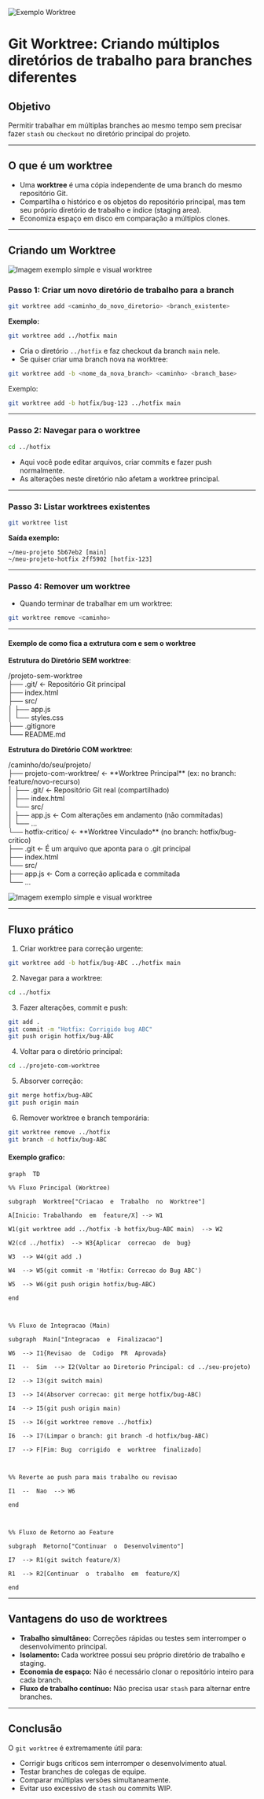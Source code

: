 ![Exemplo Worktree](../img/git-worktree-banner.png)
# Git Worktree: Criando múltiplos diretórios de trabalho para branches diferentes

## Objetivo
Permitir trabalhar em múltiplas branches ao mesmo tempo sem precisar fazer `stash` ou `checkout` no diretório principal do projeto.

---

## O que é um worktree
- Uma **worktree** é uma cópia independente de uma branch do mesmo repositório Git.
- Compartilha o histórico e os objetos do repositório principal, mas tem seu próprio diretório de trabalho e índice (staging area).
- Economiza espaço em disco em comparação a múltiplos clones.

---

## Criando um Worktree

![Imagem exemplo simple e visual worktree](../img/git-worktree-1.png)

### Passo 1: Criar um novo diretório de trabalho para a branch
```sh
git worktree add <caminho_do_novo_diretorio> <branch_existente>
````

**Exemplo:**

```sh
git worktree add ../hotfix main
```

* Cria o diretório `../hotfix` e faz checkout da branch `main` nele.
* Se quiser criar uma branch nova na worktree:

```sh
git worktree add -b <nome_da_nova_branch> <caminho> <branch_base>
```

Exemplo:

```sh
git worktree add -b hotfix/bug-123 ../hotfix main
```

---

### Passo 2: Navegar para o worktree

```sh
cd ../hotfix
```

* Aqui você pode editar arquivos, criar commits e fazer push normalmente.
* As alterações neste diretório não afetam a worktree principal.

---

### Passo 3: Listar worktrees existentes

```sh
git worktree list
```

**Saída exemplo:**

```
~/meu-projeto 5b67eb2 [main]
~/meu-projeto-hotfix 2ff5902 [hotfix-123]
```

---

### Passo 4: Remover um worktree

* Quando terminar de trabalhar em um worktree:

```sh
git worktree remove <caminho>
```
---
#### Exemplo de como fica a extrutura com e sem o worktree

**Estrutura do Diretório SEM worktree**:

/projeto-sem-worktree  
├── .git/               \<- Repositório Git principal  
├── index.html  
├── src/  
│   ├── app.js  
│   └── styles.css  
├── .gitignore  
└── README.md

**Estrutura do Diretório COM worktree**:

/caminho/do/seu/projeto/  
├── projeto-com-worktree/       \<- \*\*Worktree Principal\*\* (ex: no branch: feature/novo-recurso)  
│   ├── .git/                   \<- Repositório Git real (compartilhado)  
│   ├── index.html  
│   └── src/  
│       ├── app.js              \<- Com alterações em andamento (não commitadas)  
│       └── ...  
└── hotfix-critico/             \<- \*\*Worktree Vinculado\*\* (no branch: hotfix/bug-critico)  
    ├── .git                    \<- É um arquivo que aponta para o .git principal  
    ├── index.html  
    └── src/  
        ├── app.js              \<- Com a correção aplicada e commitada  
        └── ...

![Imagem exemplo simple e visual worktree](../img/git-worktree-2.png)

---

## Fluxo prático

1. Criar worktree para correção urgente:

```sh
git worktree add -b hotfix/bug-ABC ../hotfix main
```

2. Navegar para a worktree:

```sh
cd ../hotfix
```

3. Fazer alterações, commit e push:

```sh
git add .
git commit -m "Hotfix: Corrigido bug ABC"
git push origin hotfix/bug-ABC
```

4. Voltar para o diretório principal:

```sh
cd ../projeto-com-worktree
```

5. Absorver correção:

```sh
git merge hotfix/bug-ABC
git push origin main
```

6. Remover worktree e branch temporária:

```sh
git worktree remove ../hotfix
git branch -d hotfix/bug-ABC
```

#### Exemplo grafico:
```mermaid
graph  TD

%% Fluxo Principal (Worktree)

subgraph  Worktree["Criacao  e  Trabalho  no  Worktree"]

A[Inicio: Trabalhando  em  feature/X] --> W1

W1(git worktree add ../hotfix -b hotfix/bug-ABC main)  --> W2

W2(cd ../hotfix)  --> W3{Aplicar  correcao  de  bug}

W3  --> W4(git add .)

W4  --> W5(git commit -m 'Hotfix: Correcao do Bug ABC')

W5  --> W6(git push origin hotfix/bug-ABC)

end

  

%% Fluxo de Integracao (Main)

subgraph  Main["Integracao  e  Finalizacao"]

W6  --> I1{Revisao  de  Codigo  PR  Aprovada}

I1  --  Sim  --> I2(Voltar ao Diretorio Principal: cd ../seu-projeto)

I2  --> I3(git switch main)

I3  --> I4(Absorver correcao: git merge hotfix/bug-ABC)

I4  --> I5(git push origin main)

I5  --> I6(git worktree remove ../hotfix)

I6  --> I7(Limpar o branch: git branch -d hotfix/bug-ABC)

I7  --> F[Fim: Bug  corrigido  e  worktree  finalizado]

  

%% Reverte ao push para mais trabalho ou revisao

I1  --  Nao  --> W6

end

  

%% Fluxo de Retorno ao Feature

subgraph  Retorno["Continuar  o  Desenvolvimento"]

I7  --> R1(git switch feature/X)

R1  --> R2[Continuar  o  trabalho  em  feature/X]

end
```
---
## Vantagens do uso de worktrees

* **Trabalho simultâneo:** Correções rápidas ou testes sem interromper o desenvolvimento principal.
* **Isolamento:** Cada worktree possui seu próprio diretório de trabalho e staging.
* **Economia de espaço:** Não é necessário clonar o repositório inteiro para cada branch.
* **Fluxo de trabalho contínuo:** Não precisa usar `stash` para alternar entre branches.

---

## Conclusão

O `git worktree` é extremamente útil para:

* Corrigir bugs críticos sem interromper o desenvolvimento atual.
* Testar branches de colegas de equipe.
* Comparar múltiplas versões simultaneamente.
* Evitar uso excessivo de `stash` ou commits WIP.

